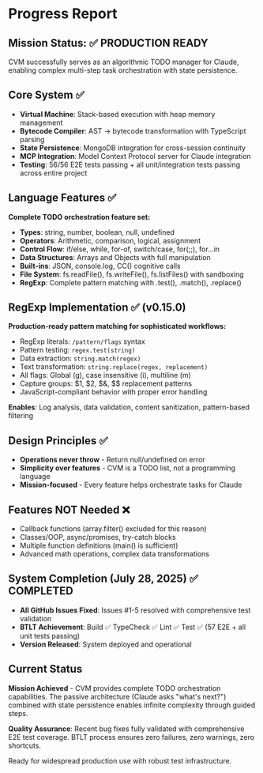 # Progress Report

## Mission Status: ✅ PRODUCTION READY

CVM successfully serves as an algorithmic TODO manager for Claude, enabling complex multi-step task orchestration with state persistence.

## Core System ✅
- **Virtual Machine**: Stack-based execution with heap memory management
- **Bytecode Compiler**: AST → bytecode transformation with TypeScript parsing
- **State Persistence**: MongoDB integration for cross-session continuity
- **MCP Integration**: Model Context Protocol server for Claude integration
- **Testing**: 56/56 E2E tests passing + all unit/integration tests passing across entire project

## Language Features ✅
**Complete TODO orchestration feature set:**
- **Types**: string, number, boolean, null, undefined
- **Operators**: Arithmetic, comparison, logical, assignment
- **Control Flow**: if/else, while, for-of, switch/case, for(;;), for...in
- **Data Structures**: Arrays and Objects with full manipulation
- **Built-ins**: JSON, console.log, CC() cognitive calls
- **File System**: fs.readFile(), fs.writeFile(), fs.listFiles() with sandboxing
- **RegExp**: Complete pattern matching with .test(), .match(), .replace()

## RegExp Implementation ✅ (v0.15.0)
**Production-ready pattern matching for sophisticated workflows:**
- RegExp literals: `/pattern/flags` syntax
- Pattern testing: `regex.test(string)`
- Data extraction: `string.match(regex)`
- Text transformation: `string.replace(regex, replacement)`
- All flags: Global (g), case insensitive (i), multiline (m)
- Capture groups: $1, $2, $&, $$ replacement patterns
- JavaScript-compliant behavior with proper error handling

**Enables**: Log analysis, data validation, content sanitization, pattern-based filtering

## Design Principles ✅
- **Operations never throw** - Return null/undefined on error
- **Simplicity over features** - CVM is a TODO list, not a programming language
- **Mission-focused** - Every feature helps orchestrate tasks for Claude

## Features NOT Needed ❌
- Callback functions (array.filter() excluded for this reason)
- Classes/OOP, async/promises, try-catch blocks
- Multiple function definitions (main() is sufficient)
- Advanced math operations, complex data transformations

## System Completion (July 28, 2025) ✅ COMPLETED
- **All GitHub Issues Fixed**: Issues #1-5 resolved with comprehensive test validation
- **BTLT Achievement**: Build ✅ TypeCheck ✅ Lint ✅ Test ✅ (57 E2E + all unit tests passing)
- **Version Released**: System deployed and operational

## Current Status
**Mission Achieved** - CVM provides complete TODO orchestration capabilities. The passive architecture (Claude asks "what's next?") combined with state persistence enables infinite complexity through guided steps.

**Quality Assurance**: Recent bug fixes fully validated with comprehensive E2E test coverage. BTLT process ensures zero failures, zero warnings, zero shortcuts.

Ready for widespread production use with robust test infrastructure.